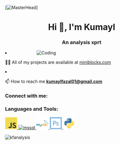 [![MasterHead](https://s38063.pcdn.co/wp-content/uploads/2021/09/the-best-ways-to-use-sql-delete-statement-in-a-sql-table.jpg)]

<h1 align="center">Hi 👋, I'm Kumayl</h1>
<h3 align="center">An analysis xprt</h3>
<img align="right" alt="Coding" width="400" src="https://www.mediateck.in/img/careers/internship-openings.gif")


- 👨‍💻 All of my projects are available at [miniblocks.com](miniblocks.com)

- 📫 How to reach me **kumaylfazal01@gmail.com**

<h3 align="left">Connect with me:</h3>
<p align="left">
</p>

<h3 align="left">Languages and Tools:</h3>
<p align="left"> <a href="https://developer.mozilla.org/en-US/docs/Web/JavaScript" target="_blank" rel="noreferrer"> <img src="https://raw.githubusercontent.com/devicons/devicon/master/icons/javascript/javascript-original.svg" alt="javascript" width="40" height="40"/> </a> <a href="https://www.microsoft.com/en-us/sql-server" target="_blank" rel="noreferrer"> <img src="https://www.svgrepo.com/show/303229/microsoft-sql-server-logo.svg" alt="mssql" width="40" height="40"/> </a> <a href="https://www.mysql.com/" target="_blank" rel="noreferrer"> <img src="https://raw.githubusercontent.com/devicons/devicon/master/icons/mysql/mysql-original-wordmark.svg" alt="mysql" width="40" height="40"/> </a> <a href="https://www.photoshop.com/en" target="_blank" rel="noreferrer"> <img src="https://raw.githubusercontent.com/devicons/devicon/master/icons/photoshop/photoshop-line.svg" alt="photoshop" width="40" height="40"/> </a> <a href="https://www.python.org" target="_blank" rel="noreferrer"> <img src="https://raw.githubusercontent.com/devicons/devicon/master/icons/python/python-original.svg" alt="python" width="40" height="40"/> </a> </p>

<p><img align="center" src="https://github-readme-stats.vercel.app/api/top-langs?username=kfanalysis&show_icons=true&locale=en&layout=compact" alt="kfanalysis" /></p>
